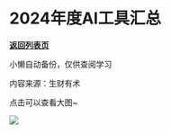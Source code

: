 # 2024年度AI工具汇总

[**返回列表页**](/gzh/懒人搜索)

小懒自动备份，仅供查阅学习

内容来源：生财有术

点击可以查看大图~

![](https://mmbiz.qpic.cn/sz_mmbiz_png/BXJXNRRKQNICgEia17f10NQ01SibElGqDibTSIFCAD1K2gSibfspsum3XfmIS7bYrCnCYZNJwsDk36203sXDmxbczQ/640?wx_fmt=png&from;=appmsg)

